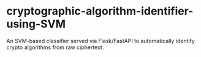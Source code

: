 # cryptographic-algorithm-identifier-using-SVM
An SVM-based classifier served via Flask/FastAPI to automatically identify crypto algorithms from raw ciphertext.
